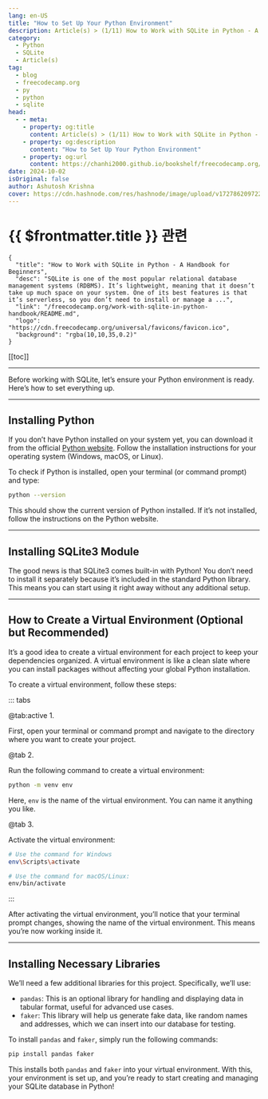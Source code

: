 ```yaml
---
lang: en-US
title: "How to Set Up Your Python Environment"
description: Article(s) > (1/11) How to Work with SQLite in Python - A Handbook for Beginners 
category:
  - Python
  - SQLite
  - Article(s)
tag:
  - blog
  - freecodecamp.org
  - py
  - python
  - sqlite
head:
  - - meta:
    - property: og:title
      content: Article(s) > (1/11) How to Work with SQLite in Python - A Handbook for Beginners
    - property: og:description
      content: "How to Set Up Your Python Environment"
    - property: og:url
      content: https://chanhi2000.github.io/bookshelf/freecodecamp.org/work-with-sqlite-in-python-handbook/how-to-set-up-your-python-environment.html
date: 2024-10-02
isOriginal: false
author: Ashutosh Krishna
cover: https://cdn.hashnode.com/res/hashnode/image/upload/v1727862097228/24433377-ebb8-49b5-b0ee-5736f629399d.png
---
```


# {{ $frontmatter.title }} 관련

```component VPCard
{
  "title": "How to Work with SQLite in Python - A Handbook for Beginners",
  "desc": "SQLite is one of the most popular relational database management systems (RDBMS). It’s lightweight, meaning that it doesn’t take up much space on your system. One of its best features is that it’s serverless, so you don’t need to install or manage a ...",
  "link": "/freecodecamp.org/work-with-sqlite-in-python-handbook/README.md",
  "logo": "https://cdn.freecodecamp.org/universal/favicons/favicon.ico",
  "background": "rgba(10,10,35,0.2)"
}
```

[[toc]]

---

<SiteInfo
  name="How to Work with SQLite in Python - A Handbook for Beginners"
  desc="SQLite is one of the most popular relational database management systems (RDBMS). It’s lightweight, meaning that it doesn’t take up much space on your system. One of its best features is that it’s serverless, so you don’t need to install or manage a ..."
  url="https://freecodecamp.org/news/work-with-sqlite-in-python-handbook/"
  logo="https://cdn.freecodecamp.org/universal/favicons/favicon.ico"
  preview="https://cdn.hashnode.com/res/hashnode/image/upload/v1727862097228/24433377-ebb8-49b5-b0ee-5736f629399d.png"/>

Before working with SQLite, let’s ensure your Python environment is ready. Here’s how to set everything up.

---

## Installing Python

If you don’t have Python installed on your system yet, you can download it from the official [<VPIcon icon="fa-brands fa-python"/>Python website](https://python.org/downloads/). Follow the installation instructions for your operating system (Windows, macOS, or Linux).

To check if Python is installed, open your terminal (or command prompt) and type:

```sh
python --version
```

This should show the current version of Python installed. If it’s not installed, follow the instructions on the Python website.

---

## Installing SQLite3 Module

The good news is that SQLite3 comes built-in with Python! You don’t need to install it separately because it’s included in the standard Python library. This means you can start using it right away without any additional setup.

---

## How to Create a Virtual Environment (Optional but Recommended)

It’s a good idea to create a virtual environment for each project to keep your dependencies organized. A virtual environment is like a clean slate where you can install packages without affecting your global Python installation.

To create a virtual environment, follow these steps:

::: tabs

@tab:active 1.

First, open your terminal or command prompt and navigate to the directory where you want to create your project.

@tab 2.

Run the following command to create a virtual environment:

```sh
python -m venv env
```

Here, `env` is the name of the virtual environment. You can name it anything you like.

@tab 3.

Activate the virtual environment:

```sh
# Use the command for Windows
env\Scripts\activate

# Use the command for macOS/Linux:
env/bin/activate
```

:::

After activating the virtual environment, you’ll notice that your terminal prompt changes, showing the name of the virtual environment. This means you’re now working inside it.

---

## Installing Necessary Libraries

We’ll need a few additional libraries for this project. Specifically, we’ll use:

- `pandas`: This is an optional library for handling and displaying data in tabular format, useful for advanced use cases.
- `faker`: This library will help us generate fake data, like random names and addresses, which we can insert into our database for testing.

To install `pandas` and `faker`, simply run the following commands:

```sh
pip install pandas faker
```

This installs both `pandas` and `faker` into your virtual environment. With this, your environment is set up, and you’re ready to start creating and managing your SQLite database in Python!